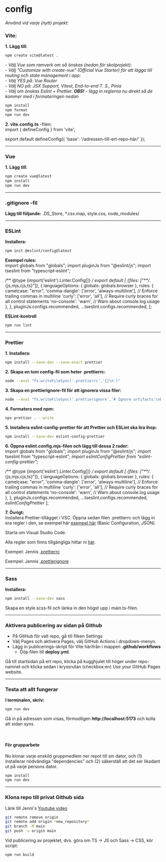 # config
*Använd vid varje (nytt) projekt:*

### Vite:
**1. Lägg till:**
```bash
npm create vite@latest .
```
*- Välj Vue som ramverk om så önskas (nedan för skolprojekt):*
<br>*- Välj "Customize with create-vue" (Official Vue Starter) för att lägga till routing och state management i app:*
<br>*- Välj YES på: Vue Router*
<br>*- Välj NO på: JSX Support, Vitest, End-to-end T. S., Pinia*
<br>*- Välj om önskas Eslint + Prettier. **OBS!** - lägg in reglerna nu direkt så de kommer med i formateringen nedan*

```bash
npm install
npm format
npm run dev
```
**2. vite.config.ts** -filen: <br>
import { defineConfig } from 'vite';

export default defineConfig({
  'base': '/adressen-till-ert-repo-här/'
});

-----

### Vue
**1. Lägg till:** 
```bash
npm create vue@latest
npm install
npm run dev
```

-----

### .gitignore -fil
**Lägg till följande:** .DS_Store, *.css.map, style.css, node_modules/

-----

### ESLint
**Installera:** 
```bash
npm init @eslint/config@latest
```
**Exempel rules:** <br>
import globals from "globals";
import pluginJs from "@eslint/js";
import tseslint from "typescript-eslint";

/** @type {import('eslint').Linter.Config[]} */
export default [
  {files: ["**/*.{js,mjs,cjs,ts}"]},
  {
    languageOptions: { globals: globals.browser },
    rules: {
      camelcase: "error",
      'comma-dangle': ['error', 'always-multiline'], // Enforce trailing commas in multiline
      'curly': ['error', 'all'], // Require curly braces for all control statements
      'no-console': 'warn', // Warn about console.log usage
    },
  },
  pluginJs.configs.recommended,
  ...tseslint.configs.recommended,
];

**ESLint-kontroll**
```bash
npm run lint
```
-----

### Prettier
**1. Installera:** 
```bash
npm install --save-dev --save-exact prettier
```
**2. Skapa en tom config-fil som heter .prettierrc:** 
```bash
node --eval "fs.writeFileSync('.prettierrc','{}\n')"
```
**3. Skapa en prettierignore-fil för att ignorera vissa filer:** 
```bash
node --eval "fs.writeFileSync('.prettierignore','# Ignore artifacts:\nbuild\ncoverage\n')"
```
**4. Formatera med npm:** 
```bash
npx prettier . --write
```
**5. Installera eslint-config-prettier för att Prettier och ESLint ska lira ihop:** 
```bash
npm install --save-dev eslint-config-prettier
```
**6. Öppna eslint.config.mjs-filen och lägg till dessa 2 rader:** <br>
import globals from "globals";
import pluginJs from "@eslint/js";
import tseslint from "typescript-eslint";
*import eslintConfigPrettier from "eslint-config-prettier";*

/** @type {import('eslint').Linter.Config[]} */
export default [
  {files: ["**/*.{js,mjs,cjs,ts}"]},
  {
    languageOptions: { globals: globals.browser },
    rules: {
      camelcase: "error",
      'comma-dangle': ['error', 'always-multiline'], // Enforce trailing commas in multiline
      'curly': ['error', 'all'], // Require curly braces for all control statements
      'no-console': 'warn', // Warn about console.log usage
    },
  },
  pluginJs.configs.recommended,
  ...tseslint.configs.recommended,
  *eslintConfigPrettier*
];

**7. Övrigt:** <br>
Installera Prettier-tillägget i VSC.
Öppna sedan filen .prettierrc och lägg in era regler i den, se exempel här [exempel här](https://prettier.io/docs/en/configuration#basic-configuration) (Basic Configuration, JSON).

Starta om Visual Studio Code.

Alla regler som finns tillgängliga hittar ni [här](https://prettier.io/docs/en/options).

Exempel: Jennis [.prettierrc](https://github.com/postmodernistx/configs/blob/main/.prettierrc.json)

Exempel: Jennis [.prettierignore](https://github.com/postmodernistx/configs/blob/main/.prettierignore)

-----

### Sass
**Installera:** 
```bash
npm install --save-dev sass
```
Skapa en style.scss-fil och länka in den högst upp i main.ts-filen.

-----

### Aktivera publicering av sidan på Github
- På GitHub för valt repo, gå till fliken Settings
- Välj Pages och aktivera Pages, välj GitHub Actions i dropdown-menyn.
- Lägg in publicerings-skript för Vite härifrån i mappen **.github/workflows**
  - Döp filen till **deploy.yml**.

Gå till startsidan på ert repo, klicka på kugghjulet till höger under repo-namnet och klicka sedan i kryssrutan (checkbox:en) Use your GitHub Pages website.

-----

### Testa att allt fungerar
**I terminalen, skriv:**
```bash
npm run dev
```
Gå in på adressen som visas, förmodligen **http://localhost:5173** och kolla att sidan syns.

<br>

#### För grupparbete
Nu klonar varje enskild gruppmedlem ner repot till sin dator, och (1) installerar nödvändiga "dependencies" och (2) säkerställ att det ser likadant ut på varje persons dator.
```bash
npm install
npm run dev
```
-----

### Klona repo till privat Github sida
Länk till Jenni's [Youtube video](https://www.youtube.com/watch?v=AAP2b3fKYQ4)
```bash
git remote remove origin
git remote add origin *new_repository*
git branch -M main
git push -u origin main
```

Vid publicering av projektet, dvs. göra om TS -> JS och Sass -> CSS, kör script:
```bash
npm run build
```
